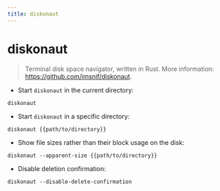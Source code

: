 ```yaml
---
title: diskonaut
---
```

# diskonaut

> Terminal disk space navigator, written in Rust.
> More information: <https://github.com/imsnif/diskonaut>.

- Start `diskonaut` in the current directory:

`diskonaut`

- Start `diskonaut` in a specific directory:

`diskonaut {{path/to/directory}}`

- Show file sizes rather than their block usage on the disk:

`diskonaut --apparent-size {{path/to/directory}}`

- Disable deletion confirmation:

`diskonaut --disable-delete-confirmation`
